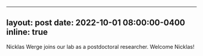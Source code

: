 
---
layout: post
date: 2022-10-01 08:00:00-0400
inline: true
---

Nicklas Werge joins our lab as a postdoctoral researcher. Welcome Nicklas!
